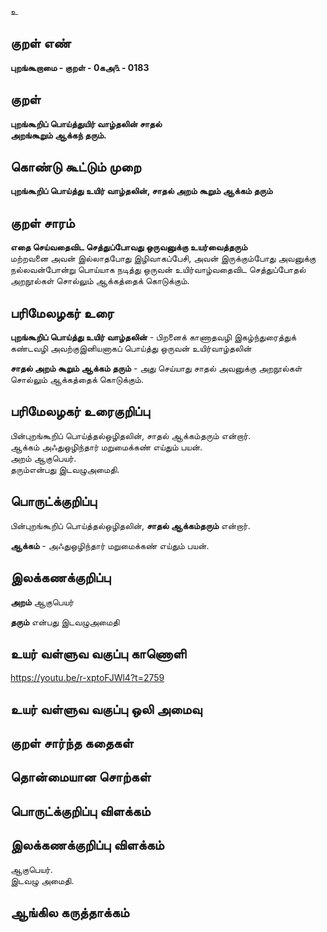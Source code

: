 உ

## குறள் எண் 

**புறங்கூறாமை - குறள் - 0கஅ௩ - 0183**  

## குறள்  

**புறங்கூறிப் பொய்த்துயிர் வாழ்தலின் சாதல்  
அறங்கூறும் ஆக்கந் தரும்.** 

## கொண்டு கூட்டும் முறை

**புறங்கூறிப் பொய்த்து உயிர் வாழ்தலின், சாதல் அறம் கூறும் ஆக்கம் தரும்**  

## குறள் சாரம் 

**எதை செய்வதைவிட செத்துப்போவது ஒருவனுக்கு உயர்வைத்தரும்**  
மற்றவனை அவன் இல்லாதபோது இழிவாகப்பேசி, அவன் இருக்கும்போது அவனுக்கு நல்லவன்போன்று பொய்யாக நடித்து ஒருவன் உயிர்வாழ்வதைவிட செத்துப்போதல் அறநூல்கள் சொல்லும் ஆக்கத்தைக் கொடுக்கும்.  

## பரிமேலழகர் உரை

**புறங்கூறிப் பொய்த்து உயிர் வாழ்தலின்** - பிறனைக் காணாதவழி இகழ்ந்துரைத்துக் கண்டவழி அவற்குஇனியனாகப் பொய்த்து ஒருவன் உயிர்வாழ்தலின்  

**சாதல் அறம் கூறும் ஆக்கம் தரும்** - அது செய்யாது சாதல் அவனுக்கு அறநூல்கள் சொல்லும் ஆக்கத்தைக் கொடுக்கும்.  

## பரிமேலழகர் உரைகுறிப்பு   

பின்புறங்கூறிப் பொய்த்தல்ஒழிதலின், சாதல் ஆக்கம்தரும் என்றார்.  
ஆக்கம் அஃதுஒழிந்தார் மறுமைக்கண் எய்தும் பயன்.  
அறம் ஆகுபெயர்.  
தரும்என்பது இடவழுஅமைதி. 

## பொருட்க்குறிப்பு 

பின்புறங்கூறிப் பொய்த்தல்ஒழிதலின், **சாதல் ஆக்கம்தரும்** என்றார்.  

**ஆக்கம்** - அஃதுஒழிந்தார் மறுமைக்கண் எய்தும் பயன்.  

## இலக்கணக்குறிப்பு  

**அறம்** ஆகுபெயர்  

**தரும்** என்பது இடவழுஅமைதி  

## உயர் வள்ளுவ வகுப்பு காணொளி

https://youtu.be/r-xptoFJWl4?t=2759

## உயர் வள்ளுவ வகுப்பு ஒலி அமைவு 

 
## குறள் சார்ந்த கதைகள் 


## தொன்மையான சொற்கள்


## பொருட்க்குறிப்பு விளக்கம்


## இலக்கணக்குறிப்பு விளக்கம்

ஆகுபெயர்.  
இடவழு அமைதி.  

## ஆங்கில கருத்தாக்கம் 


